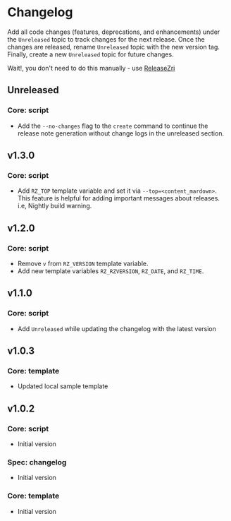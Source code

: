 # Changelog

Add all code changes (features, deprecations, and enhancements) under the `Unreleased` topic to track changes for
the next release. Once the changes are released,
rename `Unreleased` topic with the new version tag. Finally, create a new `Unreleased` topic for future changes.

Wait!, you don't need to do this manually - use [ReleaseZri](https://github.com/codezri/releasezri)

## Unreleased

### Core: script

- Add the `--no-changes` flag to the `create` command to continue the release note generation without change logs in
the unreleased section.

## v1.3.0

### Core: script
- Add `RZ_TOP` template variable and set it via `--top=<content_mardown>`. This feature is helpful for adding
important messages about releases. i.e, Nightly build warning.

## v1.2.0

### Core: script
- Remove `v` from `RZ_VERSION` template variable.
- Add new template variables `RZ_RZVERSION`, `RZ_DATE`, and `RZ_TIME`.

## v1.1.0

### Core: script
- Add `Unreleased` while updating the changelog with the latest version

## v1.0.3

### Core: template
- Updated local sample template

## v1.0.2

### Core: script
- Initial version

### Spec: changelog
- Initial version

### Core: template
- Initial version

